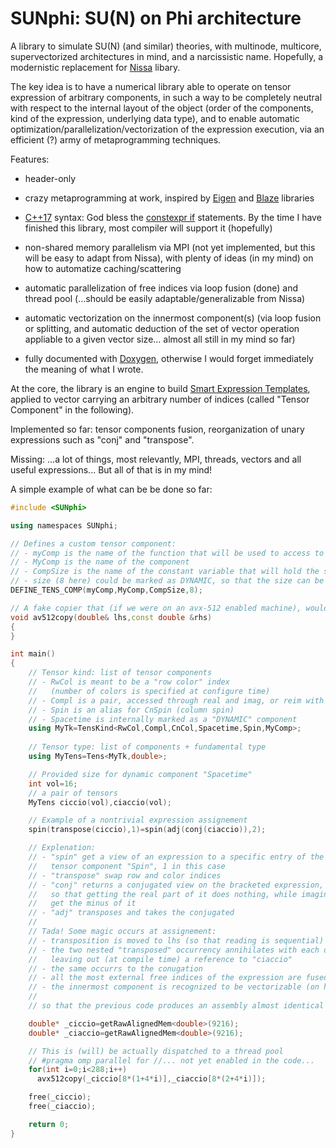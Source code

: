 # SUNphi: SU(N) on Phi architecture

A library to simulate SU(N) (and similar) theories, with multinode,
multicore, supervectorized architectures in mind, and a narcissistic
name. Hopefully, a modernistic replacement for
[Nissa](https://github.com/sunpho84/nissa) libary.

The key idea is to have a numerical library able to operate on tensor
expression of arbitrary components, in such a way to be completely
neutral with respect to the internal layout of the object (order of
the components, kind of the expression, underlying data type), and to
enable automatic optimization/parallelization/vectorization of the
expression execution, via an efficient (?) army of metaprogramming
techniques.

Features:

- header-only

- crazy metaprogramming at work, inspired by
  [Eigen](http://eigen.tuxfamily.org/) and
  [Blaze](https://bitbucket.org/blaze-lib/blaze) libraries

- [C++17](https://en.wikipedia.org/wiki/C%2B%2B17) syntax: God bless
  the [constexpr
  if](http://en.cppreference.com/w/cpp/language/if#Constexpr_If)
  statements. By the time I have finished this library, most compiler
  will support it (hopefully)

- non-shared memory parallelism via MPI (not yet implemented, but this
  will be easy to adapt from Nissa), with plenty of ideas (in my mind)
  on how to automatize caching/scattering

- automatic parallelization of free indices via loop fusion (done) and
  thread pool (...should be easily adaptable/generalizable from Nissa)

- automatic vectorization on the innermost component(s) (via loop
  fusion or splitting, and automatic deduction of the set of vector
  operation appliable to a given vector size... almost all still in my
  mind so far)

- fully documented with [Doxygen](www.doxygen.org), otherwise I would
  forget immediately the meaning of what I wrote.

At the core, the library is an engine to build [Smart Expression
Templates](https://arxiv.org/pdf/1104.1729.pdf), applied to vector
carrying an arbitrary number of indices (called "Tensor Component" in
the following).

Implemented so far: tensor components fusion, reorganization of unary
expressions such as "conj" and "transpose".

Missing: ...a lot of things, most relevantly, MPI, threads, vectors
and all useful expressions... But all of that is in my mind!


A simple example of what can be be done so far:

```c++
#include <SUNphi>

using namespaces SUNphi;

// Defines a custom tensor component:
// - myComp is the name of the function that will be used to access to the component
// - MyComp is the name of the component
// - CompSize is the name of the constant variable that will hold the size
// - size (8 here) could be marked as DYNAMIC, so that the size can be specified at runtime
DEFINE_TENS_COMP(myComp,MyComp,CompSize,8);

// A fake copier that (if we were on an avx-512 enabled machine), would copy rhs to lhs
void av512copy(double& lhs,const double &rhs)
{
}

int main()
{
    // Tensor kind: list of tensor components
    // - RwCol is meant to be a "row color" index
    //   (number of colors is specified at configure time)
    // - Compl is a pair, accessed through real and imag, or reim with either 0 or 1
    // - Spin is an alias for CnSpin (column spin)
    // - Spacetime is internally marked as a "DYNAMIC" component
    using MyTk=TensKind<RwCol,Compl,CnCol,Spacetime,Spin,MyComp>;
    
    // Tensor type: list of components + fundamental type
    using MyTens=Tens<MyTk,double>;

    // Provided size for dynamic component "Spacetime"
    int vol=16;
    // a pair of tensors
    MyTens ciccio(vol),ciaccio(vol);

    // Example of a nontrivial expression assignement
    spin(transpose(ciccio),1)=spin(adj(conj(ciaccio)),2);

    // Explenation:
    // - "spin" get a view of an expression to a specific entry of the
    //   tensor component "Spin", 1 in this case
    // - "transpose" swap row and color indices
    // - "conj" returns a conjugated view on the bracketed expression,
    //   so that getting the real part of it does nothing, while imaginary
    //   get the minus of it
    // - "adj" transposes and takes the conjugated
    //
    // Tada! Some magic occurs at assignement:
    // - transposition is moved to lhs (so that reading is sequential)
    // - the two nested "transposed" occurrency annihilates with each other,
    //   leaving out (at compile time) a reference to "ciaccio"
    // - the same occurrs to the conugation
    // - all the most external free indices of the expression are fused, and threadized (soon)
    // - the innermost component is recognized to be vectorizable (on his way)
    // 
    // so that the previous code produces an assembly almost identical to this:

    double* _ciccio=getRawAlignedMem<double>(9216);
    double* _ciaccio=getRawAlignedMem<double>(9216);

    // This is (will) be actually dispatched to a thread pool
    // #pragma omp parallel for //... not yet enabled in the code... 
    for(int i=0;i<288;i++)
      avx512copy(_ciccio[8*(1+4*i)],_ciaccio[8*(2+4*i)]);

    free(_ciccio);
    free(_ciaccio);

    return 0;
}
```
